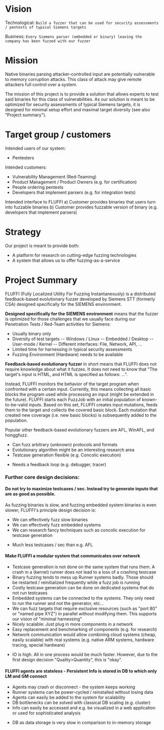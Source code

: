 <!---
Copyright 2017-2019 Siemens AG

Permission is hereby granted, free of charge, to any person obtaining a copy of this software and associated documentation files (the "Software"), to deal in the Software without restriction, including without limitation the rights to use, copy, modify, merge, publish, distribute, sublicense, and/or sell copies of the Software, and to permit persons to whom the Software is furnished to do so, subject to the following conditions:

The above copyright notice and this permission notice shall be included in all copies or substantial portions of the Software.

THE SOFTWARE IS PROVIDED "AS IS", WITHOUT WARRANTY OF ANY KIND, EXPRESS OR IMPLIED, INCLUDING BUT NOT LIMITED TO THE WARRANTIES OF MERCHANTABILITY, FITNESS FOR A PARTICULAR PURPOSE AND NONINFRINGEMENT. IN NO EVENT SHALL THE AUTHORS OR COPYRIGHT HOLDERS BE LIABLE FOR ANY CLAIM, DAMAGES OR OTHER LIABILITY, WHETHER IN AN ACTION OF CONTRACT, TORT OR OTHERWISE, ARISING FROM, OUT OF OR IN CONNECTION WITH THE SOFTWARE OR THE USE OR OTHER DEALINGS IN THE SOFTWARE.

Author(s): Thomas Riedmaier
-->

# Vision
Technological: `Build a fuzzer that can be used for security assessments / pentests of typical Siemens targets`

Business: `Every Siemens parser (embedded or binary) leaving the company has been fuzzed with our fuzzer`

# Mission
Native binaries parsing attacker-controlled input are potentially vulnerable to memory corruption attacks. This class of attack may give remote attackers full control over a system.

The mission of this project is to provide a solution that allows experts to test said binaries for this class of vulnerabilities. As our solution is meant to be optimized for security assessments of typical Siemens targets, it is designed for minimal setup effort and maximal target diversity (see also "Project summary").

# Target group / customers
Intended users of our system: 
- Pentesters

Intended customers:
- Vulnerability Management (Red-Teaming)
- Product Management / Product Owners (e.g. for certification)
- People ordering pentests
- Developers that implement parsers (e.g. for integration tests)

Intended interface to FLUFFI
a) Customer provides binaries that users turn into fuzzable binaries
b) Customer provides fuzzable version of binary (e.g. developers that implement parsers)

# Strategy
Our project is meant to provide both:
- A platform for research on cutting-edge fuzzing technologies
- A system that allows us to offer fuzzing-as-a-service


# Project Summary


FLUFFI (Fully Localized Utility For Fuzzing Instantaneously) is a distributed feedback-based evolutionary fuzzer developed by Siemens STT (formerly CSA) designed specifically for the SIEMENS environment.


**Designed specifically for the SIEMENS environment** means that the fuzzer is optimized for those challenges that we usually face during our Penetration Tests / Red-Team activities for Siemens:
- Usually binary only
- Diversity of test targets
-- Windows / Linux
-- Embedded / Desktop
-- User-mode / Kernel
-- Different interfaces: File, Network, API, ...
- Limited time for harnessing in typical security assessments
- Fuzzing Environment (Hardware) needs to be available

**Feedback-based evolutionary fuzzer** in short means that FLUFFI does not require knowledge about what it fuzzes. It does not need to know that "The target's input is HTML, and HTML is specified as follows: ...".

Instead, FLUFFI monitors the behavior of the target program when confronted with a certain input. Currently, this means collecting all basic blocks the program used while processing an input (might be extended in the future). FLUFFI starts each FuzzJob with an initial population of known-to-be-valid inputs. Based on this set, FLUFFI creates input mutations, feeds them to the target and collects the covered basic block. Each mutation that created new coverage (i.e. new basic blocks) is subsequently added to the population.

Popular other feedback-based evolutionary fuzzers are AFL, WinAFL, and honggfuzz.

+ Can fuzz arbitrary (unknown) protocols and formats
+ Evolutionary algorithm might be an interesting research area
+ Testcase generation flexible (e.g. Concolic execution)

- Needs a feedback loop (e.g. debugger, tracer)

### Further core design decisions:

####  Do not try to maximize testcases / sec. Instead try to generate inputs that are as good as possible.

As fuzzing binaries is slow, and fuzzing embedded system binaries is even slower, FLUFFI's principle design decision is:

+ We can effectively fuzz slow binaries
+ We can effectively fuzz embedded systems
+ We can research fancy techniques such as concolic execution for testcase generation


- Much less testcases / sec than e.g. AFL


####  Make FLUFFI a modular system that communicates over network

+ Testcase generation is not done on the same system that runs them. A crash in a (kernel) runner does not lead to a loss of a crashing testcase
+ Binary fuzzing tends to mess up Runner systems badly. Those should be restarted / reinitialized frequently while a fuzz job is running
+ Costly testcase generation can be done on dedicated systems that do not run testcases 
+ Embedded systems can be connected to the systems. They only need to run the runner and not the generator, etc...
+ We can fuzz targets that require exclusive resources (such as "port 80" or "named pipe XYZ") in parallel without modifying them. This supports our vision of "minimal harnessing"
+ Nicely scalable: Just plug in more components in a network
+ Easy replacement and benchmarking of components (e.g. for research)
+ Network communication would allow combining cloud systems (cheap, easily scalable) with real 
   systems (e.g. native ARM systems, hardware tracing, special hardware)


- IO is high. All in one process would be much faster. However, due to the first design decision "Quality>Quantity", this is "okay".


####  FLUFFI agents are stateless - Persistent Info is stored in DB to which only LM and GM connect

+ Agents may crash or disconnect - the system keeps working
+ Runner systems can be power-cycled / reinstalled without losing data
+ Agents can easily be added to the system for scalability
+ DB bottlenecks can be solved with classical DB scaling (e.g. cluster)
+ Info can easily be accessed and e.g. be visualized in a web application or used for sophisticated analysis

- DB as data storage is very slow in comparison to in-memory storage


